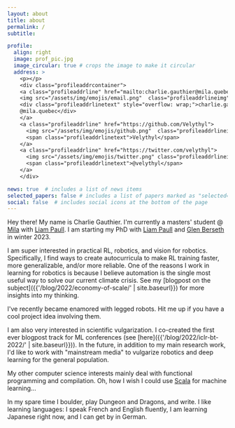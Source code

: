 ```yaml
---
layout: about
title: about
permalink: /
subtitle: 

profile:
  align: right
  image: prof_pic.jpg
  image_circular: true # crops the image to make it circular
  address: >
    <p></p>
    <div class="profileaddrcontainer">
    <a class="profileaddrline" href="mailto:charlie.gauthier@mila.quebec">
    <img src="/assets/img/emojis/email.png"  class="profileaddrlineimg"/>
    <div class="profileaddrlinetext" style="overflow: wrap;">charlie.gauthier
    @mila.quebec</div>
    </a>
    <a class="profileaddrline" href="https://github.com/Velythyl">
      <img src="/assets/img/emojis/github.png"  class="profileaddrlineimg"/>
      <span class="profileaddrlinetext">Velythyl</span>
    </a>
    <a class="profileaddrline" href="https://twitter.com/velythyl">
      <img src="/assets/img/emojis/twitter.png" class="profileaddrlineimg"/>
      <span class="profileaddrlinetext">@velythyl</span>
    </a>
    </div>

news: true  # includes a list of news items
selected_papers: false # includes a list of papers marked as "selected={true}"
social: false  # includes social icons at the bottom of the page
---
```


Hey there! My name is Charlie Gauthier. I'm currently a masters' student @ [Mila](https://mila.quebec/en/) with [Liam Paull](https://liampaull.ca/). 
I am starting my PhD with [Liam Paull](https://mila.quebec/en/) and [Glen Berseth](https://neo-x.github.io/) in winter 2023.

I am super interested in practical RL, robotics, and vision for robotics. Specifically, I find ways to create autocurricula
to make RL training faster, more generalizable, and/or more reliable. One of the reasons I work in
learning for robotics 
is because I believe automation is the single most useful way to solve our current climate crisis.
See my [blogpost on the subject]({{'/blog/2022/economy-of-scale/' | site.baseurl}}) for more insights into my thinking.

I've recently became enamored with legged robots. Hit me up if you have a cool project idea involving them.

I am also very interested in scientific vulgarization.
I co-created the first ever blogpost track for ML conferences
(see [here]({{'/blog/2022/iclr-bt-2022/' | site.baseurl}})). In the future, 
in addition to my main research work, I'd like to work with "mainstream media"
to vulgarize robotics and deep learning for the general population.

My other computer science interests mainly deal with functional programming and compilation. 
Oh, how I wish I could use [Scala](https://www.scala-lang.org/) for
machine learning...

In my spare time I boulder, play Dungeon and Dragons, and write. 
I like learning languages: I speak French and English fluently, I am learning Japanese right now, 
and I can get by in German.
